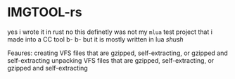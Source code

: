 # IMGTOOL-rs
yes i wrote it in rust
no this definetly was not my `mlua` test project that i made into a CC tool
b- b- but it is mostly written in lua *shush*

Feaures:
creating VFS files that are gzipped, self-extracting, or gzipped and self-extracting
unpacking VFS files that are gzipped, self-extracting, or gzipped and self-extracting